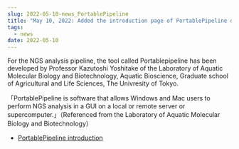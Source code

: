 ```yaml
---
slug: 2022-05-10-news_PortablePipeline
title: "May 10, 2022: Added the introduction page of PortablePipeline developed by Professor Yoshitake of the University of Tokyo"
tags:
  - news
date: 2022-05-10
---
```


For the NGS analysis pipeline, the tool called Portablepipeline has been developed  by Professor Kazutoshi Yoshitake of the Laboratory of Aquatic Molecular Biology and Biotechnology, Aquatic Bioscience, Graduate school of Agricultural and Life Sciences, The Univresity of Tokyo.

<!-- truncate -->

「PortablePipeline is software that allows Windows and Mac users to perform NGS analysis in a GUI on a local or remote server or supercomputer.」（Referenced from the Laboratory of Aquatic Molecular Biology and Biotechnology）

- [PortablePipeline introduction](/advanced_guides/topics/advanced_guide_2020-2022/#portablepipeline)